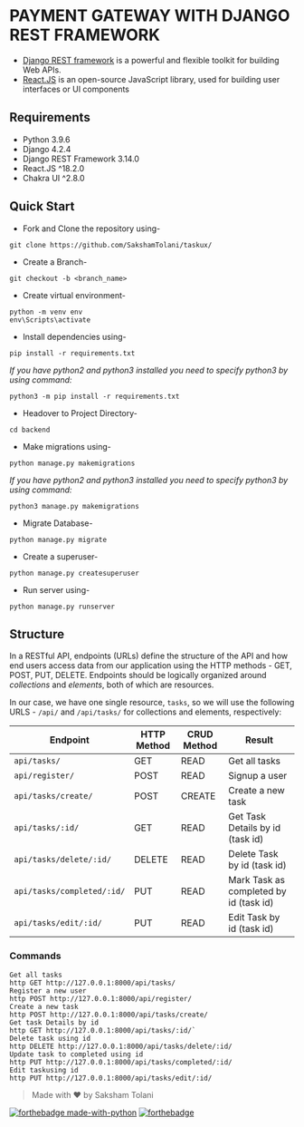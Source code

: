 # PAYMENT GATEWAY WITH DJANGO REST FRAMEWORK

- [Django REST framework](http://www.django-rest-framework.org/) is a powerful and flexible toolkit for building Web APIs.
- [React.JS](https://legacy.reactjs.org/) is an open-source JavaScript library, used for building user interfaces or UI components

## Requirements
- Python 3.9.6
- Django 4.2.4
- Django REST Framework 3.14.0
- React.JS ^18.2.0
- Chakra UI ^2.8.0

## Quick Start

- Fork and Clone the repository using-
```
git clone https://github.com/SakshamTolani/taskux/
```
- Create a Branch- 
```
git checkout -b <branch_name>
```
- Create virtual environment-
```
python -m venv env
env\Scripts\activate
```
- Install dependencies using-
```
pip install -r requirements.txt
```
*If you have python2 and python3 installed you need to specify python3 by using command:*
```
python3 -m pip install -r requirements.txt
```

- Headover to Project Directory- 
```
cd backend
```
- Make migrations using-
```
python manage.py makemigrations
```
*If you have python2 and python3 installed you need to specify python3 by using command:*
```
python3 manage.py makemigrations
```

- Migrate Database-
```
python manage.py migrate
```
- Create a superuser-
```
python manage.py createsuperuser
```
- Run server using-
```
python manage.py runserver
```

## Structure
In a RESTful API, endpoints (URLs) define the structure of the API and how end users access data from our application using the HTTP methods - GET, POST, PUT, DELETE. Endpoints should be logically organized around _collections_ and _elements_, both of which are resources.

In our case, we have one single resource, `tasks`, so we will use the following URLS - `/api/` and `/api/tasks/` for collections and elements, respectively:

Endpoint |HTTP Method | CRUD Method | Result
-- | -- |-- |--
`api/tasks/` | GET | READ | Get all tasks
`api/register/` | POST | READ | Signup a user
`api/tasks/create/`| POST | CREATE | Create a new task
`api/tasks/:id/` | GET | READ | Get Task Details by id (task id)
`api/tasks/delete/:id/` | DELETE | READ | Delete Task by id (task id)
`api/tasks/completed/:id/` | PUT | READ | Mark Task as completed by id (task id)
`api/tasks/edit/:id/` | PUT | READ | Edit Task by id (task id)

### Commands
```
Get all tasks
http GET http://127.0.0.1:8000/api/tasks/
Register a new user
http POST http://127.0.0.1:8000/api/register/
Create a new task
http POST http://127.0.0.1:8000/api/tasks/create/ 
Get task Details by id
http GET http://127.0.0.1:8000/api/tasks/:id/`
Delete task using id
http DELETE http://127.0.0.1:8000/api/tasks/delete/:id/
Update task to completed using id
http PUT http://127.0.0.1:8000/api/tasks/completed/:id/
Edit taskusing id
http PUT http://127.0.0.1:8000/api/tasks/edit/:id/
```

> Made with ❤️ by Saksham Tolani




[![forthebadge made-with-python](http://ForTheBadge.com/images/badges/made-with-python.svg)](https://www.python.org/)  [![forthebadge](https://forthebadge.com/images/badges/built-with-love.svg)](https://forthebadge.com)


